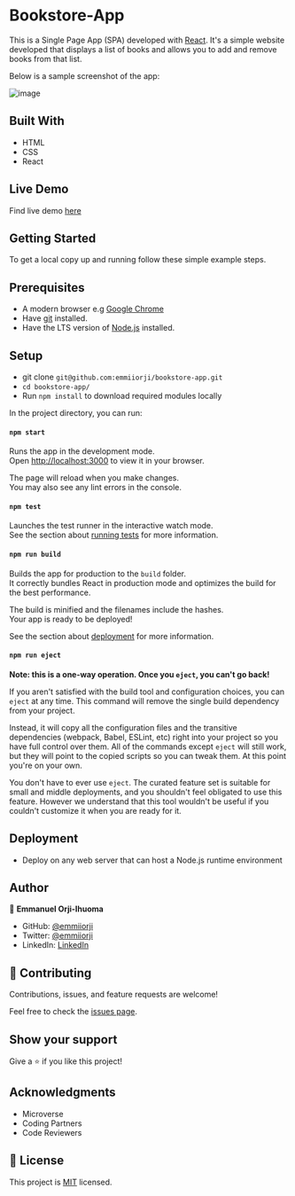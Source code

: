 # Bookstore-App

This is a Single Page App (SPA) developed with [React](https://reactjs.org/). It's a simple website developed that displays a list of books and allows you to add and remove books from that list.

Below is a sample screenshot of the app:


![image](https://user-images.githubusercontent.com/20554583/174462516-55a6fa0c-95e3-456e-bc82-2bf593aad4a0.png)


## Built With

- HTML
- CSS
- React

## Live Demo

Find live demo [here](https://your-bookstore-app.herokuapp.com/)


## Getting Started

To get a local copy up and running follow these simple example steps.

## Prerequisites

- A modern browser e.g [Google Chrome](https://www.google.com/chrome/)
- Have [git](https://git-scm.com/downloads) installed.
- Have the LTS version of [Node.js](https://nodejs.org/en/download/) installed.

## Setup

- git clone `git@github.com:emmiiorji/bookstore-app.git`
- `cd bookstore-app/`
- Run `npm install` to download required modules locally

In the project directory, you can run:

#### `npm start`

Runs the app in the development mode.\
Open [http://localhost:3000](http://localhost:3000) to view it in your browser.

The page will reload when you make changes.\
You may also see any lint errors in the console.

#### `npm test`

Launches the test runner in the interactive watch mode.\
See the section about [running tests](https://facebook.github.io/create-react-app/docs/running-tests) for more information.

#### `npm run build`

Builds the app for production to the `build` folder.\
It correctly bundles React in production mode and optimizes the build for the best performance.

The build is minified and the filenames include the hashes.\
Your app is ready to be deployed!

See the section about [deployment](https://facebook.github.io/create-react-app/docs/deployment) for more information.

#### `npm run eject`

**Note: this is a one-way operation. Once you `eject`, you can't go back!**

If you aren't satisfied with the build tool and configuration choices, you can `eject` at any time. This command will remove the single build dependency from your project.

Instead, it will copy all the configuration files and the transitive dependencies (webpack, Babel, ESLint, etc) right into your project so you have full control over them. All of the commands except `eject` will still work, but they will point to the copied scripts so you can tweak them. At this point you're on your own.

You don't have to ever use `eject`. The curated feature set is suitable for small and middle deployments, and you shouldn't feel obligated to use this feature. However we understand that this tool wouldn't be useful if you couldn't customize it when you are ready for it.

## Deployment

- Deploy on any web server that can host a Node.js runtime environment



## Author

👤 **Emmanuel Orji-Ihuoma**

- GitHub: [@emmiiorji](https://github.com/emmiiorji)
- Twitter: [@emmiiorji](https://twitter.com/emmiiorji)
- LinkedIn: [LinkedIn](https://linkedin.com/in/emmanuel-orji-2a8317121)



## 🤝 Contributing

Contributions, issues, and feature requests are welcome!

Feel free to check the [issues page](../../issues/).

## Show your support

Give a ⭐️ if you like this project!

## Acknowledgments

- Microverse
- Coding Partners
- Code Reviewers

## 📝 License

This project is [MIT](./MIT.md) licensed.
